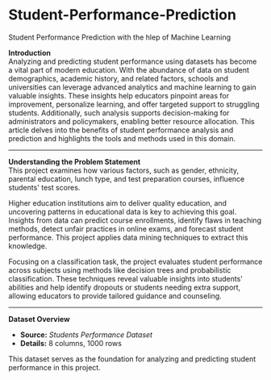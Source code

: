 # Student-Performance-Prediction
Student Performance Prediction with the hlep of Machine Learning

**Introduction**  
Analyzing and predicting student performance using datasets has become a vital part of modern education. With the abundance of data on student demographics, academic history, and related factors, schools and universities can leverage advanced analytics and machine learning to gain valuable insights. These insights help educators pinpoint areas for improvement, personalize learning, and offer targeted support to struggling students. Additionally, such analysis supports decision-making for administrators and policymakers, enabling better resource allocation. This article delves into the benefits of student performance analysis and prediction and highlights the tools and methods used in this domain.

---

**Understanding the Problem Statement**  
This project examines how various factors, such as gender, ethnicity, parental education, lunch type, and test preparation courses, influence students' test scores.  

Higher education institutions aim to deliver quality education, and uncovering patterns in educational data is key to achieving this goal. Insights from data can predict course enrollments, identify flaws in teaching methods, detect unfair practices in online exams, and forecast student performance. This project applies data mining techniques to extract this knowledge.  

Focusing on a classification task, the project evaluates student performance across subjects using methods like decision trees and probabilistic classification. These techniques reveal valuable insights into students' abilities and help identify dropouts or students needing extra support, allowing educators to provide tailored guidance and counseling.

---

**Dataset Overview**  
- **Source:** *Students Performance Dataset*  
- **Details:** 8 columns, 1000 rows  

This dataset serves as the foundation for analyzing and predicting student performance in this project.
